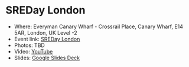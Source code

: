 # SREDay London

- Where: Everyman Canary Wharf - Crossrail Place, Canary Wharf, E14 5AR, London, UK Level -2
- Event link: [SREDay London](https://sreday.com/2024-london/)
- Photos: TBD
- Video: [YouTube](TBD)
- Slides: [Google Slides Deck](https://docs.google.com/presentation/d/15OkDT31ll8dBakYg15Sj_1HNR7qI57tNSdb_IbTak40/edit#slide=id.p1)

